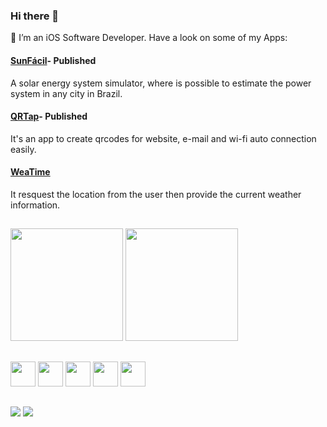### Hi there 👋


🌱 I’m an iOS Software Developer. Have a look on some of my Apps:

#### [SunFácil](https://apps.apple.com/gb/app/sunfácil/id6448203534)- Published
A solar energy system simulator, where is possible to estimate the power system in any city in Brazil.

#### [QRTap](https://apps.apple.com/gb/app/qrtap/id6448493011)- Published
It's an app to create qrcodes for website, e-mail and wi-fi auto connection easily.

#### [WeaTime](https://github.com/maxfideles/weatime_app)
It resquest the location from the user then provide the current weather information.




##
<div>
<img height="180em" src= "https://github-readme-stats.vercel.app/api?username=maxfideles&show_icons=true&theme=github_dark"/>
<img height="180em" src="https://github-readme-stats.vercel.app/api/top-langs/?username=maxfideles&layout=compact&show_icons=true&theme=github_dark"/>
</div>

##
<div>
<img width="40"height="40" src='https://cdn.jsdelivr.net/gh/devicons/devicon/icons/java/java-original.svg'/>
<img width="40"height="40" src='https://cdn.jsdelivr.net/gh/devicons/devicon/icons/python/python-original.svg'/>
<img width="40"height="40" src='https://cdn.jsdelivr.net/gh/devicons/devicon/icons/swift/swift-original.svg'/>
<img width="40"height="40" src='https://cdn.jsdelivr.net/gh/devicons/devicon/icons/xcode/xcode-original.svg'/>
<img width="40"height="40" src='https://cdn.jsdelivr.net/gh/devicons/devicon/icons/firebase/firebase-plain-wordmark.svg'/>
</div>

##
<div>
  <a href="https://www.linkedin.com/in/max-victor/" target= "_blank"> <img src="https://img.shields.io/badge/LinkedIn-0077B5?style=for-the-badge&logo=linkedin&logoColor=white"/></a>
  <a href= "mailto:maxfideles24@gmail.com" target= "_blank"> <img src="https://img.shields.io/badge/Gmail-D14836?style=for-the-badge&logo=gmail&logoColor=white"/></a>
</div>
